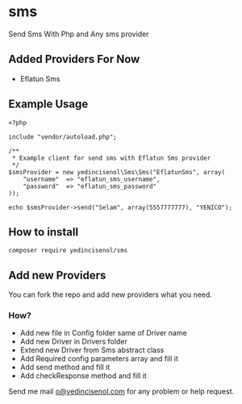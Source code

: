 # sms

Send Sms With Php and Any sms provider

## Added Providers For Now
- Eflatun Sms

## Example Usage

```
<?php

include "vendor/autoload.php";

/**
 * Example client for send sms with Eflatun Sms provider
 */
$smsProvider = new yedincisenol\Sms\Sms("EflatunSms", array(
    "username"  => "eflatun_sms_username",
    "password"  => "eflatun_sms_password"
));

echo $smsProvider->send("Selam", array(5557777777), "YENICO");

```

## How to install

```composer require yedincisenol/sms ```

## Add new Providers

You can fork the repo and add new providers what you need.

### How?

- Add new file in Config folder same of Driver name
- Add new Driver in Drivers folder
 - Extend new Driver from Sms abstract class
 - Add Required config parameters array  and fill it
 - Add send method  and fill it
 - Add checkResponse method and fill it
 
 
Send me mail <o@yedincisenol.com> for any problem or help request.